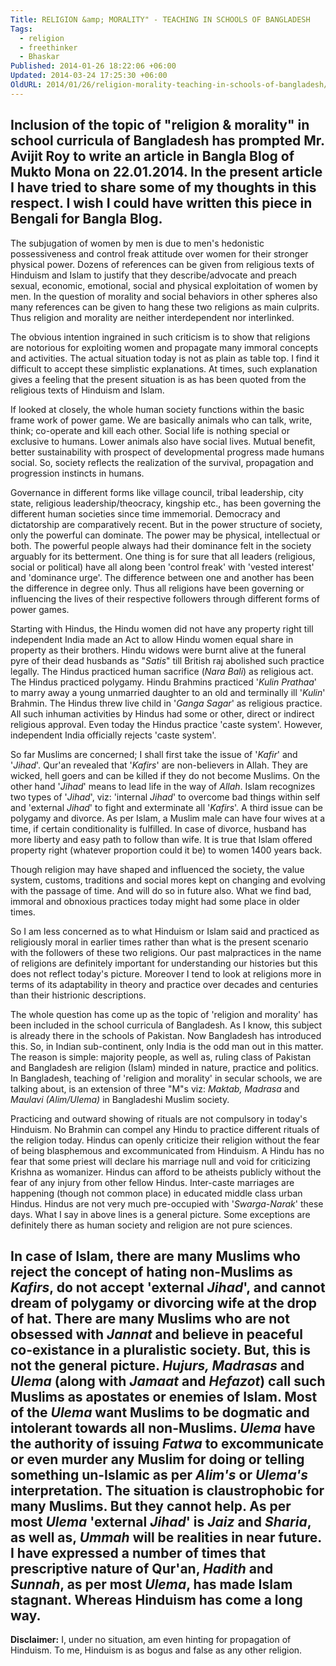 ```yaml
---
Title: RELIGION &amp; MORALITY" - TEACHING IN SCHOOLS OF BANGLADESH
Tags:
  - religion
  - freethinker
  - Bhaskar
Published: 2014-01-26 18:22:06 +06:00
Updated: 2014-03-24 17:25:30 +06:00
OldURL: 2014/01/26/religion-morality-teaching-in-schools-of-bangladesh/
---
```


<strong>Inclusion of the topic of "religion &amp; morality" in school curricula of Bangladesh has prompted Mr. Avijit Roy to write an article in Bangla Blog of Mukto Mona on 22.01.2014. In the present article I have tried to share some of my thoughts in this respect. I wish I could have written this piece in Bengali for Bangla Blog.</strong>
----------------------------------------------------------- 

The subjugation of women by men is due to men's hedonistic possessiveness and control freak attitude over women for their stronger physical power. Dozens of references can be given from religious texts of Hinduism and Islam to justify that they describe/advocate and preach sexual, economic, emotional, social and physical exploitation of women by men. In the question of morality and social behaviors in other spheres also many references can be given to hang these two religions as main culprits. Thus religion and morality are neither interdependent nor interlinked. 

The obvious intention ingrained in such criticism is to show that religions are notorious for exploiting women and propagate many immoral concepts and activities. The actual situation today is not as plain as table top. I find it difficult to accept these simplistic explanations. At times, such explanation gives a feeling that the present situation is as has been quoted from the religious texts of Hinduism and Islam.

If looked at closely, the whole human society functions within the basic frame work of power game. We are basically animals who can talk, write, think; co-operate and kill each other. Social life is nothing special or exclusive to humans. Lower animals also have social lives. Mutual benefit, better sustainability with prospect of developmental progress made humans social. So, society reflects the realization of the survival, propagation and progression instincts in humans. 

Governance in different forms like village council, tribal leadership, city state, religious leadership/theocracy, kingship etc., has been governing the different human societies since time immemorial. Democracy and dictatorship are comparatively recent. But in the power structure of society, only the powerful can dominate. The power may be physical, intellectual or both. The powerful people always had their dominance felt in the society arguably for its betterment. One thing is for sure that all leaders (religious, social or political) have all along been 'control freak' with 'vested interest' and 'dominance urge'. The difference between one and another has been the difference in degree only. Thus all religions have been governing or influencing the lives of their respective followers through different forms of power games.

Starting with Hindus, the Hindu women did not have any property right till independent India made an Act to allow Hindu women equal share in property as their brothers. Hindu widows were burnt alive at the funeral pyre of their dead husbands as "<em>Satis</em>" till British raj abolished such practice legally. The Hindus practiced human sacrifice (<em>Nara Bali</em>) as religious act. The Hindus practiced polygamy. Hindu Brahmins practiced '<em>Kulin Prathaa</em>' to marry away a young unmarried daughter to an old and terminally ill '<em>Kulin</em>' Brahmin. The Hindus threw live child in '<em>Ganga Sagar</em>' as religious practice. All such inhuman activities by Hindus had some or other, direct or indirect religious approval. Even today the Hindus practice 'caste system'. However, independent India officially rejects 'caste system'.

So far Muslims are concerned; I shall first take the issue of '<em>Kafir</em>' and '<em>Jihad</em>'. Qur'an revealed that '<em>Kafirs</em>' are non-believers in Allah. They are wicked, hell goers and can be killed if they do not become Muslims. On the other hand '<em>Jihad</em>' means to lead life in the way of <em>Allah</em>. Islam recognizes two types of '<em>Jihad</em>', viz: 'internal <em>Jihad</em>' to overcome bad things within self and 'external <em>Jihad</em>' to fight and exterminate all '<em>Kafirs</em>'. A third issue can be polygamy and divorce. As per Islam, a Muslim male can have four wives at a time, if certain conditionality is fulfilled. In case of divorce, husband has more liberty and easy path to follow than wife. It is true that Islam offered property right (whatever proportion could it be) to women 1400 years back.

Though religion may have shaped and influenced the society, the value system, customs, traditions and social mores kept on changing and evolving with the passage of time. And will do so in future also. What we find bad, immoral and obnoxious practices today might had some place in older times. 

So I am less concerned as to what Hinduism or Islam said and practiced as religiously moral in earlier times rather than what is the present scenario with the followers of these two religions. Our past malpractices in the name of religions are definitely important for understanding our histories but this does not reflect today's picture. Moreover I tend to look at religions more in terms of its adaptability in theory and practice over decades and centuries than their histrionic descriptions.  

The whole question has come up as the topic of 'religion and morality' has been included in the school curricula of Bangladesh. As I know, this subject is already there in the schools of Pakistan. Now Bangladesh has introduced this. So, in Indian sub-continent, only India is the odd man out in this matter. The reason is simple: majority people, as well as, ruling class of Pakistan and Bangladesh are religion (Islam) minded in nature, practice and politics.  In Bangladesh, teaching of 'religion and morality' in secular schools, we are talking about, is an extension of three "M"s viz: <em>Maktab, Madrasa</em> and <em>Maulavi (Alim/Ulema)</em> in Bangladeshi Muslim society.

Practicing and outward showing of rituals are not compulsory in today's Hinduism. No Brahmin can compel any Hindu to practice different rituals of the religion today. Hindus can openly criticize their religion without the fear of being blasphemous and excommunicated from Hinduism. A Hindu has no fear that some priest will declare his marriage null and void for criticizing Krishna as womanizer. Hindus can afford to be atheists publicly without the fear of any injury from other fellow Hindus. Inter-caste marriages are happening (though not common place) in educated middle class urban Hindus. Hindus are not very much pre-occupied with '<em>Swarga-Narak</em>' these days. What I say in above lines is a general picture. Some exceptions are definitely there as human society and religion are not pure sciences.

In case of Islam, there are many Muslims who reject the concept of hating non-Muslims as <em>Kafirs</em>, do not accept 'external <em>Jihad</em>', and cannot dream of polygamy or divorcing wife at the drop of hat. There are many Muslims who are not obsessed with <em>Jannat</em> and believe in peaceful co-existance in a pluralistic society. But, this is not the general picture. <em>Hujurs, Madrasas </em>and <em>Ulema</em> (along with <em>Jamaat</em> and <em>Hefazot</em>) call such Muslims as apostates or enemies of Islam. Most of the <em>Ulema</em> want Muslims to be dogmatic and intolerant towards all non-Muslims. <em>Ulema</em> have the authority of issuing <em>Fatwa</em> to excommunicate or even murder any Muslim for doing or telling something un-Islamic as per <em>Alim's</em> or <em>Ulema's</em> interpretation. The situation is claustrophobic for many Muslims. But they cannot help. As per most <em>Ulema</em> 'external <em>Jihad</em>' is <em>Jaiz</em> and <em>Sharia</em>, as well as, <em>Ummah</em> will be realities in near future. I have expressed a number of times that <strong>prescriptive</strong> nature of Qur'an, <em>Hadith</em> and <em>Sunnah</em>, as per most <em>Ulema</em>, has made Islam stagnant. Whereas Hinduism has come a long way.
----------------------------------------------------------
<strong>Disclaimer:</strong> I, under no situation, am even hinting for propagation of Hinduism. To me, Hinduism is as bogus and false as any other religion. 

